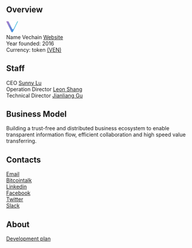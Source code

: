 ## Overview
![Vechain logo](../projects/logo/vechain.png)  
Name  Vechain
[Website](https://www.vechain.com)  
Year founded: 2016   
Currency: token [(VEN)](https://coinmarketcap.com/currencies/vechain/)  
## Staff 
CEO [Sunny Lu](../people/sunny_lu.md)  
Operation Director [Leon Shang](../people/leon_shang.md)  
Technical Director [Jianliang Gu](../people/jianliang_gu.md)   

## Business Model
Building a trust-free and distributed business ecosystem to enable transparent information flow, efficient collaboration and high speed value transferring. 
## Contacts
[Email](info@vechain.com)  
[Bitcointalk](https://bitcointalk.org/index.php?topic=2129937.0)   
[Linkedin](https://www.linkedin.com/showcase/10692402/)   
[Facebook](https://www.facebook.com/vechain/)    
[Twitter](https://twitter.com/vechain1)    
[Slack](http://invite.vechain.com/)  

## About 
[Development plan](https://cdn.vechain.com/vechain_ico_ideas_of_development_en.pdf) 


